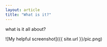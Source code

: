 ```yaml
---
layout: article
title: "What is it?"
---
```

what is it all about?

![My helpful screenshot]({{ site.url }}/pic.png)


